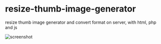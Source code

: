 # resize-thumb-image-generator
resize thumb image generator and convert format on server, with html, php and js

![screenshot](https://github.com/Reinventatuweb/resize-thumb-image-generator/assets/130681282/2b3be7f0-cc7f-432a-b611-cae5f257ed8f)
